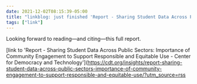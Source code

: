 ```yaml
---
date: 2021-12-02T08:15:39-05:00
title: "linkblog: just finished 'Report - Sharing Student Data Across Public Sectors: Importance of Community Engagement to Support Responsible and Equitable Use - Center for Democracy and Technology'"
tags: ["link"]
---
```

Looking forward to reading—and citing—this full report.
 
[link to 'Report - Sharing Student Data Across Public Sectors: Importance of Community Engagement to Support Responsible and Equitable Use - Center for Democracy and Technology'](https://cdt.org/insights/report-sharing-student-data-across-public-sectors-importance-of-community-engagement-to-support-responsible-and-equitable-use/?utm_source=rss
